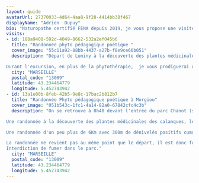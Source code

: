 ```yaml
---
layout: guide
avatarUrl: 27370033-4d64-4aa8-9f28-4414bb38f467
displayName: "Adrien  Dupuy"
bio: "Naturopathe certifié FENA depuis 2019, je vous propose une visite groupée des plantes médicinales des calanques en poésie , en supplément de mes consultations individuelles en cabinet "
visits:
- id: 188a9408-592d-4049-8662-532a2ef045b6
  title: "Randonnée phyto pédagogique poétique "
  cover_image: "55c11a92-88bb-4437-a27b-f8e9ce60b051"
  description: "Départ de Luminy à la découverte des plantes médicinales des calanques avant d'aller à la calanque de Sugiton pour une pause soleil-baignade-pique-nique devant son eau turquoise en harmonie avec le vert de la végétation alentours et le blanc de la roche calcaire.

Durant l'excursion, en plus de la phytothérapie,  je vous prodiguerai quelques conseils généralistes en santé naturelle (nutrition et hygiène de vie) et vous distrairai - si cela vous intéresse - par des textes de slams sur la santé ou en improvisant à partir de vos mots. Cela pour rendre la journée aussi instructive que ludique."
  city: "MARSEILLE"
  postal_code: "13009"
  latitude: 43.234464779
  longitude: 5.452743942
- id: 13a1e00b-8feb-42b5-9e8c-17bac2b812b7
  title: "Randonnée Phyto pédagogique poétique à Morgiou"
  cover_image: "051b543c-1fc1-4a14-82a0-67842cfc4c3b"
  description: "On se retrouve à 8h40 devant l'entrée du parc Chanot (station de métro Rond point du Prado) pour prendre le bus ensemble en direction du parking des Baumettes (terminus de la ligne de bus 22 en direction des Baumettes), pour un départ de la randonnée autour de 9h30.

Une randonnée à la découverte des plantes médicinales des calanques, le tout agrémenté de conseils généralistes en nutrition et hygiène de vie lors de la pause collation si vous êtes intéressés, ainsi que de textes de slam ayant pour thème la santé et la randonnée qui vous seront clamés à des endroits spécifiques de la sortie. En plus de quelques autres surprises à venir découvrir sur place!!

Une randonnée d'un peu plus de 6Km avec 300m de dénivelés positifs cumulés, niveau sportif correct nécessaire pour venir à cette sortie, avec le soleil estival pouvant être éprouvant. Des bonnes chaussures de marche (ni sandales ni claquettes), deux litres d'eau minimum, crème solaire, maillot, serviette, couvre-chef, bâtons de marche (pas obligatoires) ainsi que votre pique nique à emmener avec vous.

La randonnée ne revient pas au même point que le départ, il est donc fortement recommandé de ne pas se rendre en voiture sur le point de départ de la randonnée car nous prendrons un autre ligne de bus à la fin qui nous ramènera au parc Chanot où je vous récupère le matin 
Interdiction de fumer dans le parc."
  city: "MARSEILLE"
  postal_code: "13009"
  latitude: 43.234464779
  longitude: 5.452743942
---
```

